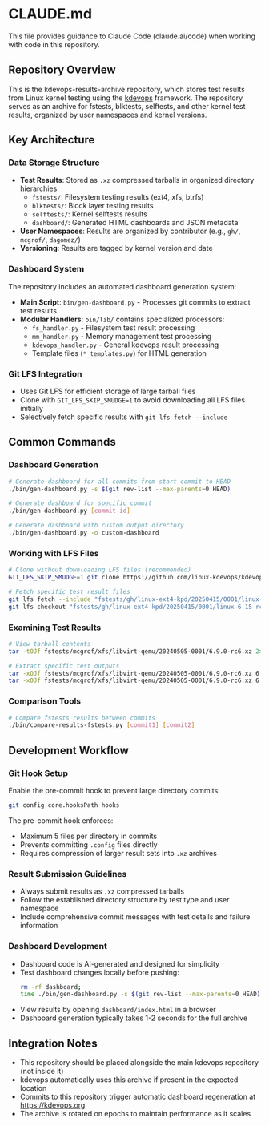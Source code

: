 # CLAUDE.md

This file provides guidance to Claude Code (claude.ai/code) when working with code in this repository.

## Repository Overview

This is the kdevops-results-archive repository, which stores test results from Linux kernel testing using the [kdevops](https://github.com/linux-kdevops/kdevops) framework. The repository serves as an archive for fstests, blktests, selftests, and other kernel test results, organized by user namespaces and kernel versions.

## Key Architecture

### Data Storage Structure
- **Test Results**: Stored as `.xz` compressed tarballs in organized directory hierarchies
  - `fstests/`: Filesystem testing results (ext4, xfs, btrfs)
  - `blktests/`: Block layer testing results
  - `selftests/`: Kernel selftests results
  - `dashboard/`: Generated HTML dashboards and JSON metadata
- **User Namespaces**: Results are organized by contributor (e.g., `gh/`, `mcgrof/`, `dagomez/`)
- **Versioning**: Results are tagged by kernel version and date

### Dashboard System
The repository includes an automated dashboard generation system:
- **Main Script**: `bin/gen-dashboard.py` - Processes git commits to extract test results
- **Modular Handlers**: `bin/lib/` contains specialized processors:
  - `fs_handler.py` - Filesystem test result processing
  - `mm_handler.py` - Memory management test processing
  - `kdevops_handler.py` - General kdevops result processing
  - Template files (`*_templates.py`) for HTML generation

### Git LFS Integration
- Uses Git LFS for efficient storage of large tarball files
- Clone with `GIT_LFS_SKIP_SMUDGE=1` to avoid downloading all LFS files initially
- Selectively fetch specific results with `git lfs fetch --include`

## Common Commands

### Dashboard Generation
```bash
# Generate dashboard for all commits from start commit to HEAD
./bin/gen-dashboard.py -s $(git rev-list --max-parents=0 HEAD)

# Generate dashboard for specific commit
./bin/gen-dashboard.py [commit-id]

# Generate dashboard with custom output directory
./bin/gen-dashboard.py -o custom-dashboard
```

### Working with LFS Files
```bash
# Clone without downloading LFS files (recommended)
GIT_LFS_SKIP_SMUDGE=1 git clone https://github.com/linux-kdevops/kdevops-results-archive.git

# Fetch specific test result files
git lfs fetch --include "fstests/gh/linux-ext4-kpd/20250415/0001/linux-6-15-rc2/8ffd015db85f.xz"
git lfs checkout "fstests/gh/linux-ext4-kpd/20250415/0001/linux-6-15-rc2/8ffd015db85f.xz"
```

### Examining Test Results
```bash
# View tarball contents
tar -tOJf fstests/mcgrof/xfs/libvirt-qemu/20240505-0001/6.9.0-rc6.xz 2>&1 | grep xfs | grep 033

# Extract specific test outputs
tar -xOJf fstests/mcgrof/xfs/libvirt-qemu/20240505-0001/6.9.0-rc6.xz 6.9.0-rc6/xfs_reflink_1024/xfs/033.out.bad
tar -xOJf fstests/mcgrof/xfs/libvirt-qemu/20240505-0001/6.9.0-rc6.xz 6.9.0-rc6/xfs_reflink_1024/xfs/033.dmesg
```

### Comparison Tools
```bash
# Compare fstests results between commits
./bin/compare-results-fstests.py [commit1] [commit2]
```

## Development Workflow

### Git Hook Setup
Enable the pre-commit hook to prevent large directory commits:
```bash
git config core.hooksPath hooks
```

The pre-commit hook enforces:
- Maximum 5 files per directory in commits
- Prevents committing `.config` files directly
- Requires compression of larger result sets into `.xz` archives

### Result Submission Guidelines
- Always submit results as `.xz` compressed tarballs
- Follow the established directory structure by test type and user namespace
- Include comprehensive commit messages with test details and failure information

### Dashboard Development
- Dashboard code is AI-generated and designed for simplicity
- Test dashboard changes locally before pushing:
  ```bash
  rm -rf dashboard;
  time ./bin/gen-dashboard.py -s $(git rev-list --max-parents=0 HEAD)
  ```
- View results by opening `dashboard/index.html` in a browser
- Dashboard generation typically takes 1-2 seconds for the full archive

## Integration Notes

- This repository should be placed alongside the main kdevops repository (not inside it)
- kdevops automatically uses this archive if present in the expected location
- Commits to this repository trigger automatic dashboard regeneration at https://kdevops.org
- The archive is rotated on epochs to maintain performance as it scales
